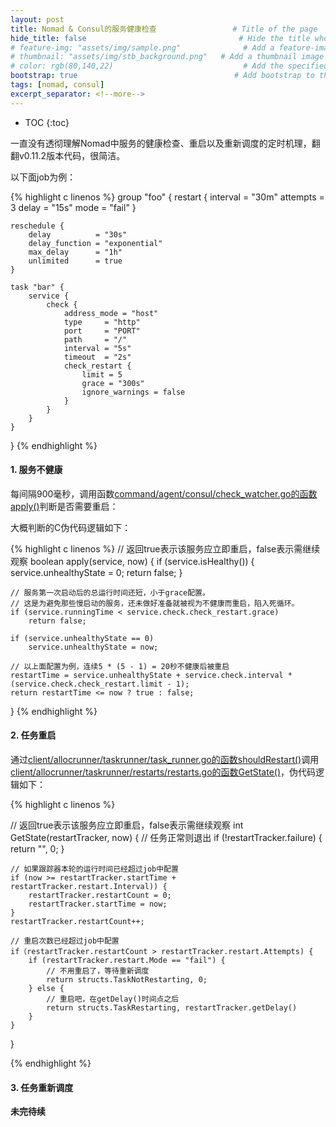 ```yaml
---
layout: post
title: Nomad & Consul的服务健康检查                 # Title of the page
hide_title: false                                  # Hide the title when displaying the post, but shown in lists of posts
# feature-img: "assets/img/sample.png"              # Add a feature-image to the post
# thumbnail: "assets/img/stb_background.png"   # Add a thumbnail image on blog view
# color: rgb(80,140,22)                             # Add the specified color as feature image, and change link colors in post
bootstrap: true                                   # Add bootstrap to the page
tags: [nomad, consul]
excerpt_separator: <!--more-->
---
```


<!--more-->
* TOC
{:toc}

一直没有透彻理解Nomad中服务的健康检查、重启以及重新调度的定时机理，翻翻v0.11.2版本代码，很简洁。

以下面job为例：

{% highlight c linenos %}
group "foo" {
    restart {
        interval = "30m"
        attempts = 3
        delay    = "15s"
        mode     = "fail"
    }

    reschedule {
        delay          = "30s"
        delay_function = "exponential"
        max_delay      = "1h"
        unlimited      = true
    }

    task "bar" {
        service {
            check {
                address_mode = "host"
                type     = "http"
                port     = "PORT"
                path     = "/"
                interval = "5s"
                timeout  = "2s"
                check_restart {
                    limit = 5
                    grace = "300s"
                    ignore_warnings = false
                }
            }
        }
    }
}
{% endhighlight %}

#### 1. 服务不健康

每间隔900毫秒，调用函数[command/agent/consul/check_watcher.go的函数apply()](https://github.com/hashicorp/nomad/blob/v0.11.2/command/agent/consul/check_watcher.go#L80)判断是否需要重启：

大概判断的C伪代码逻辑如下：

{% highlight c linenos %}
// 返回true表示该服务应立即重启，false表示需继续观察
boolean apply(service, now)
{
    if (service.isHealthy()) {
        service.unhealthyState = 0;
        return false;
    }

    // 服务第一次启动后的总运行时间还短，小于grace配置。
    // 这是为避免那些慢启动的服务，还未做好准备就被视为不健康而重启，陷入死循环。
    if (service.runningTime < service.check.check_restart.grace)
        return false;

    if (service.unhealthyState == 0)
        service.unhealthyState = now;

    // 以上面配置为例，连续5 * (5 - 1) = 20秒不健康后被重启
    restartTime = service.unhealthyState + service.check.interval * (service.check.check_restart.limit - 1);
    return restartTime <= now ? true : false;
}
{% endhighlight %}

#### 2. 任务重启

通过[client/allocrunner/taskrunner/task_runner.go的函数shouldRestart()](https://github.com/hashicorp/nomad/blob/v0.11.2/client/allocrunner/taskrunner/task_runner.go#L689)调用[client/allocrunner/taskrunner/restarts/restarts.go的函数GetState()](https://github.com/hashicorp/nomad/blob/v0.11.2/client/allocrunner/taskrunner/restarts/restarts.go#L133)，伪代码逻辑如下：

{% highlight c linenos %}

// 返回true表示该服务应立即重启，false表示需继续观察
int GetState(restartTracker, now)
{
    // 任务正常则退出
    if (!restartTracker.failure) {
        return "", 0;
    }

    // 如果跟踪器本轮的运行时间已经超过job中配置
    if (now >= restartTracker.startTime + restartTracker.restart.Interval)) {
        restartTracker.restartCount = 0;
        restartTracker.startTime = now;
    }
    restartTracker.restartCount++;

    // 重启次数已经超过job中配置
    if（restartTracker.restartCount > restartTracker.restart.Attempts) {
        if (restartTracker.restart.Mode == "fail") {
            // 不用重启了，等待重新调度
            return structs.TaskNotRestarting, 0;
        } else {
            // 重启吧，在getDelay()时间点之后
            return structs.TaskRestarting, restartTracker.getDelay()
        }        
    }
}

{% endhighlight %}

#### 3. 任务重新调度

**未完待续**
